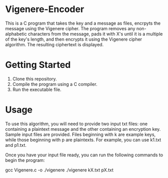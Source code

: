 # Vigenere-Encoder
This is a C program that takes the key and a message as files, encrpyts the message using the Vigenere cipher. The program removes any non-alphabetic characters from the message, pads it with X's until it is a multiple of the key's length, and then encrypts it using the Vigenere cipher algorithm. The resulting ciphertext is displayed.

# Getting Started
  1. Clone this repository.
  2. Compile the program using a C compiler.
  3. Run the executable file.

# Usage
To use this algorithm, you will need to provide two input txt files: one containing a plaintext message and the other containing an encryption key. Sample input files are provided. Files beginning with k are example keys, while those beginning with p are plaintexts. For example, you can use k1.txt and p1.txt.

Once you have your input file ready, you can run the following commands to begin the program:

gcc Vigenere.c -o ./vigenere
./vigenere kX.txt pX.txt
